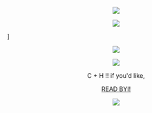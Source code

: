 <p align="center">
  <img src="https://64.media.tumblr.com/ad0d8548aa9bf335dd10ecb9a530a1e1/fbe4122b9f966813-b8/s2048x3072/a84d3ca47d9dca49ea50aec9c2da27b88d4c8b7d.pnj" />
</p>

<p align="center">
  <img src="https://64.media.tumblr.com/c8f694a4451bc07bbbb34042e899fb8f/8c64b4d1fdce8f50-41/s250x400/12563807c0f176aa24cf89d430c6f49278d996f5.gifv" />
</p>
]

</p>

<p align="center">
  <img src="https://64.media.tumblr.com/a41883eb416d0bb9150e432176ff5447/49767fb56b85328a-79/s400x600/fbb217c1628186fcef09a23ded8c971d57e5f5c0.pnj" />
</p>


<p align="center">
  <img src="https://api.font-generator.com/preview/Cheri2/58/ec008c/none/Party+Puppy+%21/67be518824bd28842ea99f96ba024aeb.png" />
</p>

<p align="center"> 
  C + H !! if you'd like,

<p align="center">
  <a href="https://rentry.co/skibidijohn" target="_blank">READ BYI!</a>
</p>


<p align="center">
  <img src="https://64.media.tumblr.com/b7fd46cfb6879d6bc9f537da02243da5/fbe4122b9f966813-83/s2048x3072/0878e433a293eaf0f81cff9367b093297c4c133b.pnj" />
</p>

<!--
**partypuppy/partypuppy** is a ✨ _special_ ✨ repository because its `README.md` (this file) appears on your GitHub profile.

Here are some ideas to get you started:

- 🔭 I’m currently working on ...
- 🌱 I’m currently learning ...
- 👯 I’m looking to collaborate on ...
- 🤔 I’m looking for help with ...
- 💬 Ask me about ...
- 📫 How to reach me: ...
- 😄 Pronouns: ...
- ⚡ Fun fact: ...
-->
